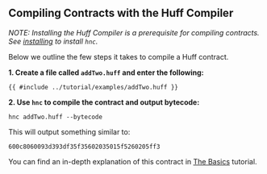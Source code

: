 ## Compiling Contracts with the Huff Compiler

_NOTE: Installing the Huff Compiler is a prerequisite for compiling contracts. See [installing](getting-started.md) to install `hnc`._

Below we outline the few steps it takes to compile a Huff contract.

**1. Create a file called `addTwo.huff` and enter the following:**

```javascript,norun,noplayground,ignore
{{ #include ../tutorial/examples/addTwo.huff }}
```

**2. Use `hnc` to compile the contract and output bytecode:**

   ```shell
   hnc addTwo.huff --bytecode
   ```

   This will output something similar to:

   ```plaintext
   600c8060093d393df35f35602035015f5260205ff3
   ```


You can find an in-depth explanation of this contract in [The Basics](../tutorial/the-basics.md) tutorial.
